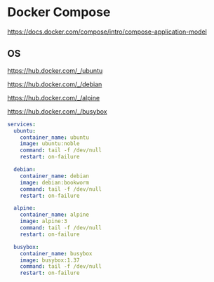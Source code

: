 # Docker Compose

https://docs.docker.com/compose/intro/compose-application-model

## OS

https://hub.docker.com/_/ubuntu

https://hub.docker.com/_/debian

https://hub.docker.com/_/alpine

https://hub.docker.com/_/busybox

```yaml
services:
  ubuntu:
    container_name: ubuntu
    image: ubuntu:noble
    command: tail -f /dev/null
    restart: on-failure

  debian:
    container_name: debian
    image: debian:bookworm
    command: tail -f /dev/null
    restart: on-failure

  alpine:
    container_name: alpine
    image: alpine:3
    command: tail -f /dev/null
    restart: on-failure

  busybox:
    container_name: busybox
    image: busybox:1.37
    command: tail -f /dev/null
    restart: on-failure
```
